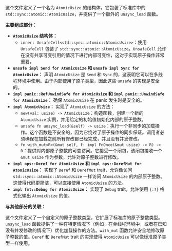 这个文件定义了一个名为 `AtomicUsize` 的结构体，它包装了标准库中的 `std::sync::atomic::AtomicUsize`，并提供了一个额外的 `unsync_load` 函数。

**主要组成部分：**

*   **`AtomicUsize` 结构体：**
    *   `inner: UnsafeCell<std::sync::atomic::AtomicUsize>`：使用 `UnsafeCell` 包装了 `std::sync::atomic::AtomicUsize`。`UnsafeCell` 允许在没有共享可变引用的情况下进行内部可变性，这对于实现原子操作非常重要。
*   **`unsafe impl Send for AtomicUsize` 和 `unsafe impl Sync for AtomicUsize`：**  声明 `AtomicUsize` 是 `Send` 和 `Sync` 的，这表明它可以在多线程环境中使用。由于内部使用了原子类型，因此这些 `unsafe` 的实现是安全的。
*   **`impl panic::RefUnwindSafe for AtomicUsize` 和 `impl panic::UnwindSafe for AtomicUsize`：**  确保 `AtomicUsize` 在 panic 发生时是安全的。
*   **`impl AtomicUsize`：**  实现了 `AtomicUsize` 的方法：
    *   `new(val: usize) -> AtomicUsize`：构造函数，创建一个新的 `AtomicUsize` 实例，并用给定的初始值初始化内部的原子整数。
    *   `unsafe fn unsync_load(&self) -> usize`：执行一个非同步的加载操作。这个函数是不安全的，因为它绕过了原子操作的同步保证。调用者必须确保在加载之前所有修改都已经完成，并且没有并发修改。
    *   `fn with_mut<R>(&mut self, f: impl FnOnce(&mut usize) -> R) -> R`：提供对内部原子整数的可变访问。它接受一个闭包，该闭包接收一个 `&mut usize` 作为参数，允许对原子整数进行修改。
*   **`impl ops::Deref for AtomicUsize` 和 `impl ops::DerefMut for AtomicUsize`：**  实现了 `Deref` 和 `DerefMut` trait，允许像访问 `std::sync::atomic::AtomicUsize` 一样访问 `AtomicUsize` 的内部原子整数。这使得代码更简洁，可以直接使用 `AtomicUsize` 的方法。
*   **`impl fmt::Debug for AtomicUsize`：**  实现了 `Debug` trait，允许使用 `{:?}` 格式化输出 `AtomicUsize` 的值。

**与其他部分的关联：**

这个文件定义了一个自定义的原子整数类型，它扩展了标准库的原子整数类型。`unsync_load` 函数提供了一种在特定情况下（例如，在单线程环境中，或者在已知没有并发修改的情况下）优化加载操作的方法。`with_mut` 函数允许安全地修改原子整数的值。`Deref` 和 `DerefMut` trait 的实现使得 `AtomicUsize` 可以像标准原子类型一样使用。
